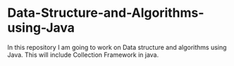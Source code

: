 # Data-Structure-and-Algorithms-using-Java
In this repository I am going to work on Data structure and algorithms using Java. This will include Collection Framework in java.
